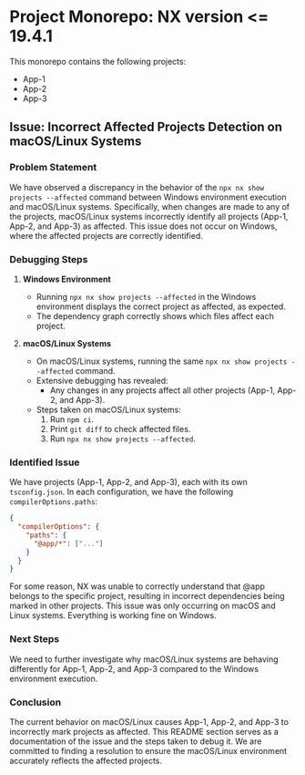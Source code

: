 # Project Monorepo: NX version <= 19.4.1

This monorepo contains the following projects:

- App-1
- App-2
- App-3

## Issue: Incorrect Affected Projects Detection on macOS/Linux Systems

### Problem Statement

We have observed a discrepancy in the behavior of the `npx nx show projects --affected` command between Windows environment execution and macOS/Linux systems. Specifically, when changes are made to any of the projects, macOS/Linux systems incorrectly identify all projects (App-1, App-2, and App-3) as affected. This issue does not occur on Windows, where the affected projects are correctly identified.

### Debugging Steps

1. **Windows Environment**

   - Running `npx nx show projects --affected` in the Windows environment displays the correct project as affected, as expected.
   - The dependency graph correctly shows which files affect each project.

2. **macOS/Linux Systems**

   - On macOS/Linux systems, running the same `npx nx show projects --affected` command.
   - Extensive debugging has revealed:
     - Any changes in any projects affect all other projects (App-1, App-2, and App-3).
   - Steps taken on macOS/Linux systems:
     1. Run `npm ci`.
     2. Print `git diff` to check affected files.
     3. Run `npx nx show projects --affected`.

### Identified Issue

We have projects (App-1, App-2, and App-3), each with its own `tsconfig.json`. In each configuration, we have the following `compilerOptions.paths`:

```json
{
  "compilerOptions": {
    "paths": {
      "@app/*": ["..."]
    }
  }
}
```

For some reason, NX was unable to correctly understand that @app belongs to the specific project, resulting in incorrect dependencies being marked in other projects. This issue was only occurring on macOS and Linux systems. Everything is working fine on Windows.

### Next Steps

We need to further investigate why macOS/Linux systems are behaving differently for App-1, App-2, and App-3 compared to the Windows environment execution.

### Conclusion

The current behavior on macOS/Linux causes App-1, App-2, and App-3 to incorrectly mark projects as affected. This README section serves as a documentation of the issue and the steps taken to debug it. We are committed to finding a resolution to ensure the macOS/Linux environment accurately reflects the affected projects.

